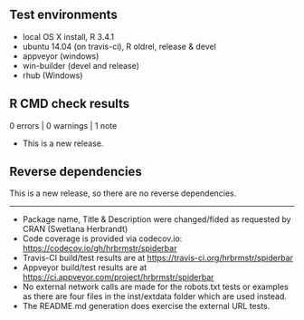 ## Test environments
* local OS X install, R 3.4.1
* ubuntu 14.04 (on travis-ci), R oldrel, release & devel
* appveyor (windows)
* win-builder (devel and release)
* rhub (Windows)

## R CMD check results

0 errors | 0 warnings | 1 note

* This is a new release.

## Reverse dependencies

This is a new release, so there are no reverse dependencies.

---

* Package name, Title & Description were changed/fided 
  as requested by CRAN (Swetlana Herbrandt)
* Code coverage is provided via codecov.io: https://codecov.io/gh/hrbrmstr/spiderbar
* Travis-CI build/test results are at https://travis-ci.org/hrbrmstr/spiderbar
* Appveyor build/test results are at https://ci.appveyor.com/project/hrbrmstr/spiderbar
* No external network calls are made for the robots.txt tests or examples as there
  are four files in the inst/extdata folder which are used instead.
* The README.md generation does exercise the external URL tests.
